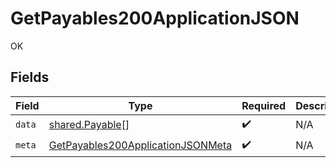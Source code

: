 # GetPayables200ApplicationJSON

OK


## Fields

| Field                                                                                             | Type                                                                                              | Required                                                                                          | Description                                                                                       |
| ------------------------------------------------------------------------------------------------- | ------------------------------------------------------------------------------------------------- | ------------------------------------------------------------------------------------------------- | ------------------------------------------------------------------------------------------------- |
| `data`                                                                                            | [shared.Payable](../../models/shared/payable.md)[]                                                | :heavy_check_mark:                                                                                | N/A                                                                                               |
| `meta`                                                                                            | [GetPayables200ApplicationJSONMeta](../../models/operations/getpayables200applicationjsonmeta.md) | :heavy_check_mark:                                                                                | N/A                                                                                               |